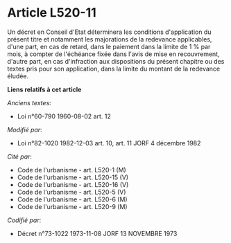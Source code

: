 # Article L520-11

Un décret en Conseil d'Etat déterminera les conditions d'application du présent titre et notamment les majorations de la
redevance applicables, d'une part, en cas de retard, dans le paiement dans la limite de 1 % par mois, à compter de l'échéance
fixée dans l'avis de mise en recouvrement, d'autre part, en cas d'infraction aux dispositions du présent chapitre ou des
textes pris pour son application, dans la limite du montant de la redevance éludée.

**Liens relatifs à cet article**

_Anciens textes_:

  - Loi n°60-790 1960-08-02 art. 12

_Modifié par_:

  - Loi n°82-1020 1982-12-03 art. 10, art. 11 JORF 4 décembre 1982

_Cité par_:

  - Code de l'urbanisme - art. L520-1 (M)
  - Code de l'urbanisme - art. L520-15 (V)
  - Code de l'urbanisme - art. L520-16 (V)
  - Code de l'urbanisme - art. L520-5 (V)
  - Code de l'urbanisme - art. L520-6 (M)
  - Code de l'urbanisme - art. L520-9 (M)

_Codifié par_:

  - Décret n°73-1022 1973-11-08 JORF 13 NOVEMBRE 1973
